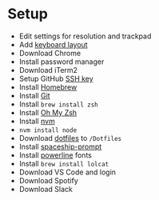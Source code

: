 # Setup

- Edit settings for resolution and trackpad
- Add [keyboard layout](https://www.twam.info/hardware/us-international-on-os-x)
- Download Chrome
- Install password manager
- Download iTerm2
- Setup GitHub [SSH key](https://docs.github.com/en/authentication/connecting-to-github-with-ssh/generating-a-new-ssh-key-and-adding-it-to-the-ssh-agent)
- Install [Homebrew](https://brew.sh/)
- Install [Git](https://github.com/git-guides/install-git#install-git-from-homebrew)
- Install `brew install zsh`
- Install [Oh My Zsh](https://ohmyz.sh/)
- Install [nvm](https://github.com/nvm-sh/nvm#installing-and-updating)
- `nvm install node`
- Download [dotfiles](https://github.com/steffenpedersen/dotfiles) to `/Dotfiles`
- Install [spaceship-prompt](https://github.com/spaceship-prompt/spaceship-prompt#oh-my-zsh)
- Install [powerline](https://github.com/powerline/fonts#quick-installation) fonts
- Install `brew install lolcat`
- Download VS Code and login
- Download Spotify
- Download Slack
